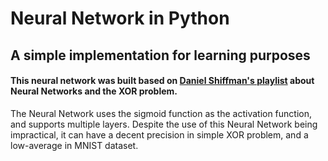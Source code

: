 # Neural Network in Python

## A simple implementation for learning purposes

#### This neural network was built based on <a href="https://www.youtube.com/playlist?list=PLRqwX-V7Uu6aCibgK1PTWWu9by6XFdCfh">Daniel Shiffman's playlist</a> about Neural Networks and the XOR problem.

The Neural Network uses the sigmoid function as the activation function, and supports multiple layers. Despite the use of this Neural Network being impractical, it can have a decent precision in simple XOR problem, and a low-average in MNIST dataset.
